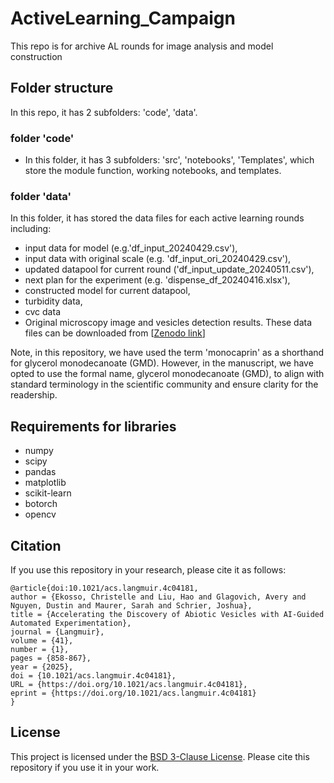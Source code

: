 # ActiveLearning_Campaign

This repo is for archive AL rounds for image analysis and model construction

## Folder structure
In this repo, it has 2 subfolders: 'code', 'data'.

### folder 'code'
- In this folder, it has 3 subfolders: 'src', 'notebooks', 'Templates', which store the module function, working notebooks, and templates.

### folder 'data'
In this folder, it has stored the data files for each active learning rounds including:
-  input data for model (e.g.'df_input_20240429.csv'),
-  input data with original scale (e.g. 'df_input_ori_20240429.csv'),
-  updated datapool for current round ('df_input_update_20240511.csv'),
-  next plan for the experiment (e.g. 'dispense_df_20240416.xlsx'),
-  constructed model for current datapool,
-  turbidity data,
-  cvc data
-  Original microscopy image and vesicles detection results. These data files can be downloaded from [[Zenodo link](https://doi.org/10.5281/zenodo.12522610)]

Note, in this repository, we have used the term 'monocaprin' as a shorthand for glycerol monodecanoate (GMD). However, in the manuscript, we have opted to use the formal name, glycerol monodecanoate (GMD), to align with standard terminology in the scientific community and ensure clarity for the readership.

## Requirements for libraries
- numpy
- scipy
- pandas
- matplotlib
- scikit-learn
- botorch
- opencv

## Citation

If you use this repository in your research, please cite it as follows: 
```
@article{doi:10.1021/acs.langmuir.4c04181,
author = {Ekosso, Christelle and Liu, Hao and Glagovich, Avery and Nguyen, Dustin and Maurer, Sarah and Schrier, Joshua},
title = {Accelerating the Discovery of Abiotic Vesicles with AI-Guided Automated Experimentation},
journal = {Langmuir},
volume = {41},
number = {1},
pages = {858-867},
year = {2025},
doi = {10.1021/acs.langmuir.4c04181},
URL = {https://doi.org/10.1021/acs.langmuir.4c04181},
eprint = {https://doi.org/10.1021/acs.langmuir.4c04181}
}
```

## License

This project is licensed under the [BSD 3-Clause License](LICENSE). Please cite this repository if you use it in your work.


